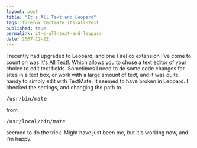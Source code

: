 ```yaml
---
layout: post
title: "It's All Text and Leopard"
tags: firefox textmate its-all-text
published: true
permalink: it-s-all-text-and-leopard
date: 2007-12-22
---
```


I recently had upgraded to Leopard, and one FireFox extension I've come to count on was <a href="https://addons.mozilla.org/en-US/firefox/addon/4125">It's All Text!</a>.  Which allows you to chose a text editor of your choice to edit text fields.  Sometimes I need to do some code changes for sites in a text box, or work with a large amount of text, and it was quite handy to simply edit with TextMate.  It seemed to have broken in Leopard.  I checked the settings, and changing the path to <pre>/usr/bin/mate</pre> from <pre>/usr/local/bin/mate</pre> seemed to do the trick.  Might have just been me, but it's working now, and I'm happy.
